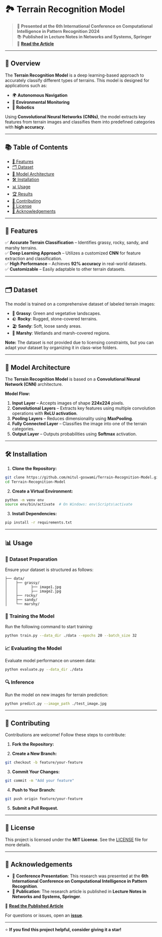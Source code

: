 # 🏞️ **Terrain Recognition Model**

> 📢 **Presented at the 6th International Conference on Computational Intelligence in Pattern Recognition 2024**  
> 📚 **Published in Lecture Notes in Networks and Systems, Springer**  
> 🔗 [**Read the Article**](https://link.springer.com/chapter/10.1007/978-981-97-8090-7_9)

---

## 📄 **Overview**

The **Terrain Recognition Model** is a deep learning-based approach to accurately classify different types of terrains. This model is designed for applications such as:

- 🌍 **Autonomous Navigation**
- 🌱 **Environmental Monitoring**
- 🤖 **Robotics**

Using **Convolutional Neural Networks (CNNs)**, the model extracts key features from terrain images and classifies them into predefined categories with **high accuracy**.

---

## 📚 **Table of Contents**

- [🚀 Features](#-features)
- [🗂️ Dataset](#️-dataset)
- [🧠 Model Architecture](#-model-architecture)
- [🛠️ Installation](#️-installation)
- [📊 Usage](#-usage)
- [🏆 Results](#-results)
- [🤝 Contributing](#-contributing)
- [📜 License](#-license)
- [🙌 Acknowledgements](#-acknowledgements)

---

## 🚀 **Features**

✅ **Accurate Terrain Classification** – Identifies grassy, rocky, sandy, and marshy terrains.  
✅ **Deep Learning Approach** – Utilizes a customized **CNN** for feature extraction and classification.  
✅ **High Performance** – Achieves **92% accuracy** in real-world datasets.  
✅ **Customizable** – Easily adaptable to other terrain datasets.  

---

## 🗂️ **Dataset**

The model is trained on a comprehensive dataset of labeled terrain images:

- 🌿 **Grassy**: Green and vegetative landscapes.  
- 🪨 **Rocky**: Rugged, stone-covered terrains.  
- 🏖️ **Sandy**: Soft, loose sandy areas.  
- 🌊 **Marshy**: Wetlands and marsh-covered regions.  

**Note:** The dataset is not provided due to licensing constraints, but you can adapt your dataset by organizing it in class-wise folders.

---

## 🧠 **Model Architecture**

The **Terrain Recognition Model** is based on a **Convolutional Neural Network (CNN)** architecture.

**Model Flow:**

1. **Input Layer** – Accepts images of shape **224x224** pixels.
2. **Convolutional Layers** – Extracts key features using multiple convolution operations with **ReLU activation**.
3. **Pooling Layers** – Reduces dimensionality using **MaxPooling**.
4. **Fully Connected Layer** – Classifies the image into one of the terrain categories.
5. **Output Layer** – Outputs probabilities using **Softmax** activation.

---

## 🛠️ **Installation**

1. **Clone the Repository:**

```bash
git clone https://github.com/mitul-goswami/Terrain-Recognition-Model.git
cd Terrain-Recognition-Model
```

2. **Create a Virtual Environment:**

```bash
python -m venv env
source env/bin/activate  # On Windows: env\Scripts\activate
```

3. **Install Dependencies:**

```bash
pip install -r requirements.txt
```

---

## 📊 **Usage**

### 📂 **Dataset Preparation**

Ensure your dataset is structured as follows:

```
├── data/
│    ├── grassy/
│    │      ├── image1.jpg
│    │      ├── image2.jpg
│    ├── rocky/
│    ├── sandy/
│    └── marshy/
```

### 🚀 **Training the Model**

Run the following command to start training:

```bash
python train.py --data_dir ./data --epochs 20 --batch_size 32
```

### 📈 **Evaluating the Model**

Evaluate model performance on unseen data:

```bash
python evaluate.py --data_dir ./data
```

### 🔍 **Inference**

Run the model on new images for terrain prediction:

```bash
python predict.py --image_path ./test_image.jpg
```

---


## 🤝 **Contributing**

Contributions are welcome! Follow these steps to contribute:

1. **Fork the Repository:**

2. **Create a New Branch:**

```bash
git checkout -b feature/your-feature
```

3. **Commit Your Changes:**

```bash
git commit -m "Add your feature"
```

4. **Push to Your Branch:**

```bash
git push origin feature/your-feature
```

5. **Submit a Pull Request.**

---

## 📜 **License**

This project is licensed under the **MIT License**. See the [LICENSE](LICENSE) file for more details.

---

## 🙌 **Acknowledgements**

- 🎤 **Conference Presentation**: This research was presented at the **6th International Conference on Computational Intelligence in Pattern Recognition**.  
- 📖 **Publication**: The research article is published in **Lecture Notes in Networks and Systems, Springer**.  

🔗 [**Read the Published Article**](https://link.springer.com/chapter/10.1007/978-981-97-8090-7_9)

For questions or issues, open an [**issue**](https://github.com/mitul-goswami/Terrain-Recognition-Model/issues).

---

⭐ **If you find this project helpful, consider giving it a star!**
